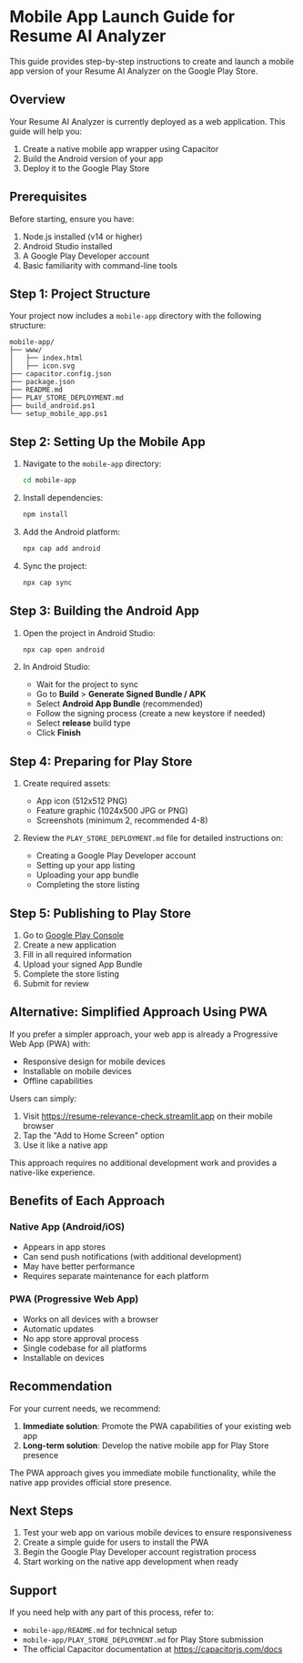 # Mobile App Launch Guide for Resume AI Analyzer

This guide provides step-by-step instructions to create and launch a mobile app version of your Resume AI Analyzer on the Google Play Store.

## Overview

Your Resume AI Analyzer is currently deployed as a web application. This guide will help you:

1. Create a native mobile app wrapper using Capacitor
2. Build the Android version of your app
3. Deploy it to the Google Play Store

## Prerequisites

Before starting, ensure you have:

1. Node.js installed (v14 or higher)
2. Android Studio installed
3. A Google Play Developer account
4. Basic familiarity with command-line tools

## Step 1: Project Structure

Your project now includes a `mobile-app` directory with the following structure:

```
mobile-app/
├── www/
│   ├── index.html
│   ├── icon.svg
├── capacitor.config.json
├── package.json
├── README.md
├── PLAY_STORE_DEPLOYMENT.md
├── build_android.ps1
└── setup_mobile_app.ps1
```

## Step 2: Setting Up the Mobile App

1. Navigate to the `mobile-app` directory:
   ```bash
   cd mobile-app
   ```

2. Install dependencies:
   ```bash
   npm install
   ```

3. Add the Android platform:
   ```bash
   npx cap add android
   ```

4. Sync the project:
   ```bash
   npx cap sync
   ```

## Step 3: Building the Android App

1. Open the project in Android Studio:
   ```bash
   npx cap open android
   ```

2. In Android Studio:
   - Wait for the project to sync
   - Go to **Build** > **Generate Signed Bundle / APK**
   - Select **Android App Bundle** (recommended)
   - Follow the signing process (create a new keystore if needed)
   - Select **release** build type
   - Click **Finish**

## Step 4: Preparing for Play Store

1. Create required assets:
   - App icon (512x512 PNG)
   - Feature graphic (1024x500 JPG or PNG)
   - Screenshots (minimum 2, recommended 4-8)

2. Review the `PLAY_STORE_DEPLOYMENT.md` file for detailed instructions on:
   - Creating a Google Play Developer account
   - Setting up your app listing
   - Uploading your app bundle
   - Completing the store listing

## Step 5: Publishing to Play Store

1. Go to [Google Play Console](https://play.google.com/console)
2. Create a new application
3. Fill in all required information
4. Upload your signed App Bundle
5. Complete the store listing
6. Submit for review

## Alternative: Simplified Approach Using PWA

If you prefer a simpler approach, your web app is already a Progressive Web App (PWA) with:

- Responsive design for mobile devices
- Installable on mobile devices
- Offline capabilities

Users can simply:
1. Visit https://resume-relevance-check.streamlit.app on their mobile browser
2. Tap the "Add to Home Screen" option
3. Use it like a native app

This approach requires no additional development work and provides a native-like experience.

## Benefits of Each Approach

### Native App (Android/iOS)
- Appears in app stores
- Can send push notifications (with additional development)
- May have better performance
- Requires separate maintenance for each platform

### PWA (Progressive Web App)
- Works on all devices with a browser
- Automatic updates
- No app store approval process
- Single codebase for all platforms
- Installable on devices

## Recommendation

For your current needs, we recommend:

1. **Immediate solution**: Promote the PWA capabilities of your existing web app
2. **Long-term solution**: Develop the native mobile app for Play Store presence

The PWA approach gives you immediate mobile functionality, while the native app provides official store presence.

## Next Steps

1. Test your web app on various mobile devices to ensure responsiveness
2. Create a simple guide for users to install the PWA
3. Begin the Google Play Developer account registration process
4. Start working on the native app development when ready

## Support

If you need help with any part of this process, refer to:
- `mobile-app/README.md` for technical setup
- `mobile-app/PLAY_STORE_DEPLOYMENT.md` for Play Store submission
- The official Capacitor documentation at https://capacitorjs.com/docs